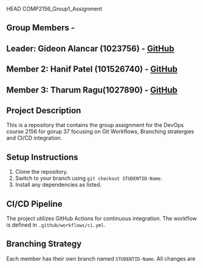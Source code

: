 HEAD
 COMP2156_Group1_Assignment 
## Group Members -
## **Leader:** Gideon Alancar (1023756) - [GitHub](https://github.com/authenthicc93)
## **Member 2:** Hanif Patel (101526740) - [GitHub](https://github.com/HHPtg) 
## **Member 3:** Tharum Ragu(1027890) - [GitHub](https://github.com/johnsmith) 
## Project Description 
This is a repository that contains the group assignment for the DevOps course 2156 for gorup 37
focusing on Git Workflows, Branching stratergies and CI/CD integration. 
## Setup Instructions 
1. Clone the repository. 
2. Switch to your branch using `git checkout STUDENTID-Name`. 
3. Install any dependencies as listed. 
## CI/CD Pipeline 
The project utilizes GitHub Actions for continuous integration. The workflow is defined 
in `.github/workflows/ci.yml`. 
## Branching Strategy 
Each member has their own branch named `STUDENTID-Name`. All changes are 




